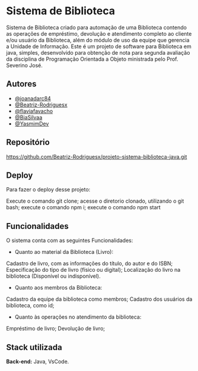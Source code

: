 
# Sistema de Biblioteca

Sistema de Biblioteca criado para automação de uma Biblioteca contendo as operações de empréstimo, devolução e atendimento completo ao cliente e/ou usuário da Biblioteca, além do módulo de uso da equipe que gerencia a Unidade de Informação. Este é um projeto de software para Biblioteca em java, simples, desenvolvido para obtenção de nota para segunda avaliação da disciplina de Programação Orientada a Objeto ministrada pelo Prof. Severino José.

## Autores

- [@joanadarc84](https://github.com/joanadarc84)
- [@Beatriz-Rodriguesx](https://github.com/Beatriz-Rodriguesx)
- [@flaviafavacho](https://github.com/flaviafavacho)
- [@BiaSilvaa](https://github.com/BiaSilvaa)
- [@YasmimDev](https://github.com/YasmimDev)

## Repositório

https://github.com/Beatriz-Rodriguesx/projeto-sistema-biblioteca-java.git
## Deploy

Para fazer o deploy desse projeto:

Execute o comando git clone;
acesse o diretorio clonado, utilizando o git bash;
execute o comando npm i;
execute o comando npm start


## Funcionalidades

O sistema conta com as seguintes Funcionalidades:


- Quanto ao material da Biblioteca (Livro):

Cadastro de livro, com as informações do título, do autor e do ISBN;
Especificação do tipo de livro (físico ou digital);
Localização do livro na biblioteca (Disponível ou indisponível).

- Quanto aos membros da Biblioteca:

Cadastro da equipe da biblioteca como membros;
Cadastro dos usuários da biblioteca, como id;

- Quanto às operações no atendimento da biblioteca:

Empréstimo de livro;
Devolução de livro; 


## Stack utilizada

**Back-end:** Java, VsCode.

